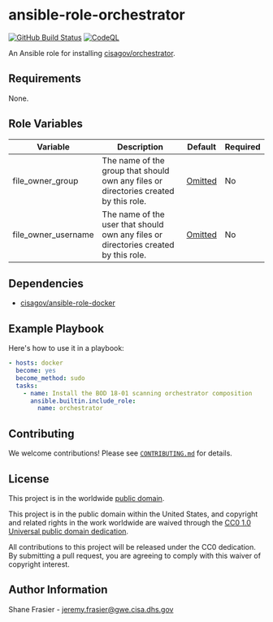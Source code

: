 # ansible-role-orchestrator #

[![GitHub Build Status](https://github.com/cisagov/ansible-role-orchestrator/workflows/build/badge.svg)](https://github.com/cisagov/ansible-role-orchestrator/actions)
[![CodeQL](https://github.com/cisagov/ansible-role-orchestrator/workflows/CodeQL/badge.svg)](https://github.com/cisagov/ansible-role-orchestrator/actions/workflows/codeql-analysis.yml)

An Ansible role for installing
[cisagov/orchestrator](https://github.com/cisagov/orchestrator).

## Requirements ##

None.

## Role Variables ##

| Variable | Description | Default | Required |
|----------|-------------|---------|----------|
| file_owner_group | The name of the group that should own any files or directories created by this role. | [Omitted](https://docs.ansible.com/ansible/latest/user_guide/playbooks_filters.html#making-variables-optional) | No |
| file_owner_username | The name of the user that should own any files or directories created by this role. | [Omitted](https://docs.ansible.com/ansible/latest/user_guide/playbooks_filters.html#making-variables-optional) | No |

## Dependencies ##

- [cisagov/ansible-role-docker](https;//github.com/cisagov/ansible-role-docker)

## Example Playbook ##

Here's how to use it in a playbook:

```yaml
- hosts: docker
  become: yes
  become_method: sudo
  tasks:
    - name: Install the BOD 18-01 scanning orchestrator composition
      ansible.builtin.include_role:
        name: orchestrator
```

## Contributing ##

We welcome contributions!  Please see [`CONTRIBUTING.md`](CONTRIBUTING.md) for
details.

## License ##

This project is in the worldwide [public domain](LICENSE).

This project is in the public domain within the United States, and
copyright and related rights in the work worldwide are waived through
the [CC0 1.0 Universal public domain
dedication](https://creativecommons.org/publicdomain/zero/1.0/).

All contributions to this project will be released under the CC0
dedication. By submitting a pull request, you are agreeing to comply
with this waiver of copyright interest.

## Author Information ##

Shane Frasier - <jeremy.frasier@gwe.cisa.dhs.gov>
